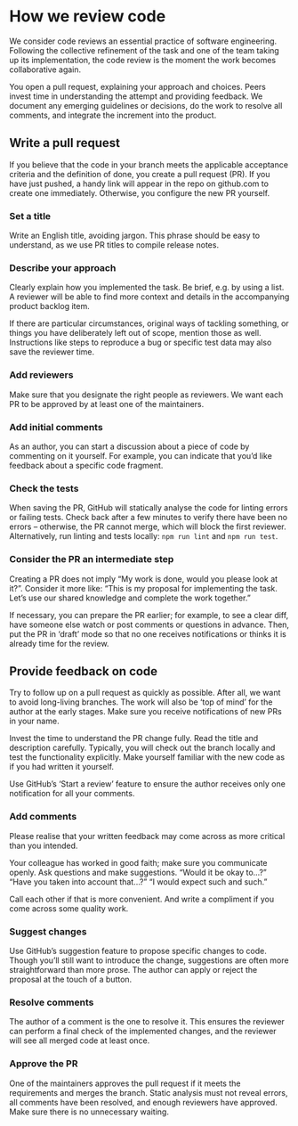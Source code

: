# How we review code

We consider code reviews an essential practice of software engineering.
Following the collective refinement of the task and one of the team taking up its implementation, the code review is the moment the work becomes collaborative again.

You open a pull request, explaining your approach and choices.
Peers invest time in understanding the attempt and providing feedback.
We document any emerging guidelines or decisions, do the work to resolve all comments, and integrate the increment into the product.

## Write a pull request

If you believe that the code in your branch meets the applicable acceptance criteria and the definition of done, you create a pull request (PR).
If you have just pushed, a handy link will appear in the repo on github.com to create one immediately.
Otherwise, you configure the new PR yourself.

### Set a title

Write an English title, avoiding jargon.
This phrase should be easy to understand, as we use PR titles to compile release notes.

### Describe your approach

Clearly explain how you implemented the task.
Be brief, e.g. by using a list.
A reviewer will be able to find more context and details in the accompanying product backlog item.

If there are particular circumstances, original ways of tackling something, or things you have deliberately left out of scope, mention those as well.
Instructions like steps to reproduce a bug or specific test data may also save the reviewer time.

### Add reviewers

Make sure that you designate the right people as reviewers.
We want each PR to be approved by at least one of the maintainers.

### Add initial comments

As an author, you can start a discussion about a piece of code by commenting on it yourself.
For example, you can indicate that you’d like feedback about a specific code fragment.

### Check the tests

When saving the PR, GitHub will statically analyse the code for linting errors or failing tests.
Check back after a few minutes to verify there have been no errors – otherwise, the PR cannot merge, which will block the first reviewer.
Alternatively, run linting and tests locally: `npm run lint` and `npm run test`.

### Consider the PR an intermediate step

Creating a PR does not imply “My work is done, would you please look at it?”.
Consider it more like: “This is my proposal for implementing the task.
Let’s use our shared knowledge and complete the work together.”

If necessary, you can prepare the PR earlier; for example, to see a clear diff, have someone else watch or post comments or questions in advance.
Then, put the PR in ‘draft’ mode so that no one receives notifications or thinks it is already time for the review.

## Provide feedback on code

Try to follow up on a pull request as quickly as possible.
After all, we want to avoid long-living branches.
The work will also be ‘top of mind’ for the author at the early stages.
Make sure you receive notifications of new PRs in your name.

Invest the time to understand the PR change fully.
Read the title and description carefully.
Typically, you will check out the branch locally and test the functionality explicitly.
Make yourself familiar with the new code as if you had written it yourself.

Use GitHub’s ‘Start a review’ feature to ensure the author receives only one notification for all your comments.

### Add comments

Please realise that your written feedback may come across as more critical than you intended.

Your colleague has worked in good faith; make sure you communicate openly.
Ask questions and make suggestions.
“Would it be okay to…?” “Have you taken into account that…?” “I would expect such and such.”

Call each other if that is more convenient.
And write a compliment if you come across some quality work.

### Suggest changes

Use GitHub’s suggestion feature to propose specific changes to code.
Though you’ll still want to introduce the change, suggestions are often more straightforward than more prose.
The author can apply or reject the proposal at the touch of a button.

### Resolve comments

The author of a comment is the one to resolve it.
This ensures the reviewer can perform a final check of the implemented changes, and the reviewer will see all merged code at least once.

### Approve the PR

One of the maintainers approves the pull request if it meets the requirements and merges the branch.
Static analysis must not reveal errors, all comments have been resolved, and enough reviewers have approved.
Make sure there is no unnecessary waiting.
